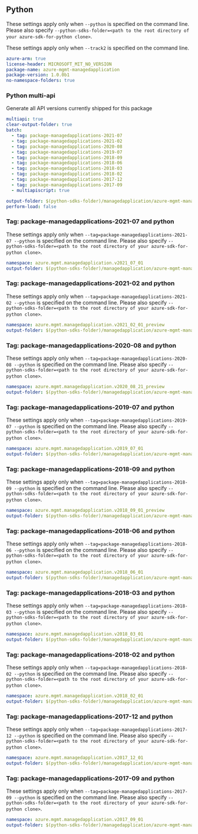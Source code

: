 ## Python

These settings apply only when `--python` is specified on the command line.
Please also specify `--python-sdks-folder=<path to the root directory of your azure-sdk-for-python clone>`.

These settings apply only when `--track2` is specified on the command line.

``` yaml $(python)
azure-arm: true
license-header: MICROSOFT_MIT_NO_VERSION
package-name: azure-mgmt-managedapplication
package-version: 1.0.0b1
no-namespace-folders: true
```

### Python multi-api

Generate all API versions currently shipped for this package

```yaml $(python)
multiapi: true
clear-output-folder: true
batch:
  - tag: package-managedapplications-2021-07
  - tag: package-managedapplications-2021-02
  - tag: package-managedapplications-2020-08
  - tag: package-managedapplications-2019-07
  - tag: package-managedapplications-2018-09
  - tag: package-managedapplications-2018-06
  - tag: package-managedapplications-2018-03
  - tag: package-managedapplications-2018-02
  - tag: package-managedapplications-2017-12
  - tag: package-managedapplications-2017-09
  - multiapiscript: true
```

``` yaml $(multiapiscript)
output-folder: $(python-sdks-folder)/managedapplication/azure-mgmt-managedapplication/azure/mgmt/managedapplication/
perform-load: false
```

### Tag: package-managedapplications-2021-07 and python

These settings apply only when `--tag=package-managedapplications-2021-07 --python` is specified on the command line.
Please also specify `--python-sdks-folder=<path to the root directory of your azure-sdk-for-python clone>`.

``` yaml $(tag) == 'package-managedapplications-2021-07'
namespace: azure.mgmt.managedapplication.v2021_07_01
output-folder: $(python-sdks-folder)/managedapplication/azure-mgmt-managedapplication/azure/mgmt/managedapplication/v2021_07_01
```

### Tag: package-managedapplications-2021-02 and python

These settings apply only when `--tag=package-managedapplications-2021-02 --python` is specified on the command line.
Please also specify `--python-sdks-folder=<path to the root directory of your azure-sdk-for-python clone>`.

``` yaml $(tag) == 'package-managedapplications-2021-02'
namespace: azure.mgmt.managedapplication.v2021_02_01_preview
output-folder: $(python-sdks-folder)/managedapplication/azure-mgmt-managedapplication/azure/mgmt/managedapplication/v2021_02_01_preview
```

### Tag: package-managedapplications-2020-08 and python

These settings apply only when `--tag=package-managedapplications-2020-08 --python` is specified on the command line.
Please also specify `--python-sdks-folder=<path to the root directory of your azure-sdk-for-python clone>`.

``` yaml $(tag) == 'package-managedapplications-2020-08'
namespace: azure.mgmt.managedapplication.v2020_08_21_preview
output-folder: $(python-sdks-folder)/managedapplication/azure-mgmt-managedapplication/azure/mgmt/managedapplication/v2020_08_21_preview
```

### Tag: package-managedapplications-2019-07 and python

These settings apply only when `--tag=package-managedapplications-2019-07 --python` is specified on the command line.
Please also specify `--python-sdks-folder=<path to the root directory of your azure-sdk-for-python clone>`.

``` yaml $(tag) == 'package-managedapplications-2019-07'
namespace: azure.mgmt.managedapplication.v2019_07_01
output-folder: $(python-sdks-folder)/managedapplication/azure-mgmt-managedapplication/azure/mgmt/managedapplication/v2019_07_01
```

### Tag: package-managedapplications-2018-09 and python

These settings apply only when `--tag=package-managedapplications-2018-09 --python` is specified on the command line.
Please also specify `--python-sdks-folder=<path to the root directory of your azure-sdk-for-python clone>`.

``` yaml $(tag) == 'package-managedapplications-2018-09'
namespace: azure.mgmt.managedapplication.v2018_09_01_preview
output-folder: $(python-sdks-folder)/managedapplication/azure-mgmt-managedapplication/azure/mgmt/managedapplication/v2018_09_01_preview
```

### Tag: package-managedapplications-2018-06 and python

These settings apply only when `--tag=package-managedapplications-2018-06 --python` is specified on the command line.
Please also specify `--python-sdks-folder=<path to the root directory of your azure-sdk-for-python clone>`.

``` yaml $(tag) == 'package-managedapplications-2018-06'
namespace: azure.mgmt.managedapplication.v2018_06_01
output-folder: $(python-sdks-folder)/managedapplication/azure-mgmt-managedapplication/azure/mgmt/managedapplication/v2018_06_01
```

### Tag: package-managedapplications-2018-03 and python

These settings apply only when `--tag=package-managedapplications-2018-03 --python` is specified on the command line.
Please also specify `--python-sdks-folder=<path to the root directory of your azure-sdk-for-python clone>`.

``` yaml $(tag) == 'package-managedapplications-2018-03'
namespace: azure.mgmt.managedapplication.v2018_03_01
output-folder: $(python-sdks-folder)/managedapplication/azure-mgmt-managedapplication/azure/mgmt/managedapplication/v2018_03_01
```

### Tag: package-managedapplications-2018-02 and python

These settings apply only when `--tag=package-managedapplications-2018-02 --python` is specified on the command line.
Please also specify `--python-sdks-folder=<path to the root directory of your azure-sdk-for-python clone>`.

``` yaml $(tag) == 'package-managedapplications-2018-02'
namespace: azure.mgmt.managedapplication.v2018_02_01
output-folder: $(python-sdks-folder)/managedapplication/azure-mgmt-managedapplication/azure/mgmt/managedapplication/v2018_02_01
```

### Tag: package-managedapplications-2017-12 and python

These settings apply only when `--tag=package-managedapplications-2017-12 --python` is specified on the command line.
Please also specify `--python-sdks-folder=<path to the root directory of your azure-sdk-for-python clone>`.

``` yaml $(tag) == 'package-managedapplications-2017-12'
namespace: azure.mgmt.managedapplication.v2017_12_01
output-folder: $(python-sdks-folder)/managedapplication/azure-mgmt-managedapplication/azure/mgmt/managedapplication/v2017_12_01
```

### Tag: package-managedapplications-2017-09 and python

These settings apply only when `--tag=package-managedapplications-2017-09 --python` is specified on the command line.
Please also specify `--python-sdks-folder=<path to the root directory of your azure-sdk-for-python clone>`.

``` yaml $(tag) == 'package-managedapplications-2017-09'
namespace: azure.mgmt.managedapplication.v2017_09_01
output-folder: $(python-sdks-folder)/managedapplication/azure-mgmt-managedapplication/azure/mgmt/managedapplication/v2017_09_01
```
